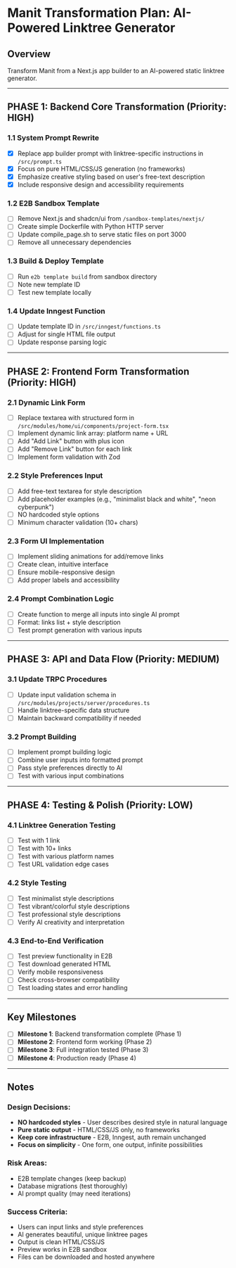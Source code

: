 # Manit Transformation Plan: AI-Powered Linktree Generator

## Overview
Transform Manit from a Next.js app builder to an AI-powered static linktree generator.

---

## PHASE 1: Backend Core Transformation (Priority: HIGH)

### 1.1 System Prompt Rewrite
- [x] Replace app builder prompt with linktree-specific instructions in `/src/prompt.ts`
- [x] Focus on pure HTML/CSS/JS generation (no frameworks)
- [x] Emphasize creative styling based on user's free-text description
- [x] Include responsive design and accessibility requirements

### 1.2 E2B Sandbox Template
- [ ] Remove Next.js and shadcn/ui from `/sandbox-templates/nextjs/`
- [ ] Create simple Dockerfile with Python HTTP server
- [ ] Update compile_page.sh to serve static files on port 3000
- [ ] Remove all unnecessary dependencies

### 1.3 Build & Deploy Template
- [ ] Run `e2b template build` from sandbox directory
- [ ] Note new template ID
- [ ] Test new template locally

### 1.4 Update Inngest Function
- [ ] Update template ID in `/src/inngest/functions.ts`
- [ ] Adjust for single HTML file output
- [ ] Update response parsing logic

---

## PHASE 2: Frontend Form Transformation (Priority: HIGH)

### 2.1 Dynamic Link Form
- [ ] Replace textarea with structured form in `/src/modules/home/ui/components/project-form.tsx`
- [ ] Implement dynamic link array: platform name + URL
- [ ] Add "Add Link" button with plus icon
- [ ] Add "Remove Link" button for each link
- [ ] Implement form validation with Zod

### 2.2 Style Preferences Input
- [ ] Add free-text textarea for style description
- [ ] Add placeholder examples (e.g., "minimalist black and white", "neon cyberpunk")
- [ ] NO hardcoded style options
- [ ] Minimum character validation (10+ chars)

### 2.3 Form UI Implementation
- [ ] Implement sliding animations for add/remove links
- [ ] Create clean, intuitive interface
- [ ] Ensure mobile-responsive design
- [ ] Add proper labels and accessibility

### 2.4 Prompt Combination Logic
- [ ] Create function to merge all inputs into single AI prompt
- [ ] Format: links list + style description
- [ ] Test prompt generation with various inputs

---

## PHASE 3: API and Data Flow (Priority: MEDIUM)

### 3.1 Update TRPC Procedures
- [ ] Update input validation schema in `/src/modules/projects/server/procedures.ts`
- [ ] Handle linktree-specific data structure
- [ ] Maintain backward compatibility if needed

### 3.2 Prompt Building
- [ ] Implement prompt building logic
- [ ] Combine user inputs into formatted prompt
- [ ] Pass style preferences directly to AI
- [ ] Test with various input combinations

---

## PHASE 4: Testing & Polish (Priority: LOW)

### 4.1 Linktree Generation Testing
- [ ] Test with 1 link
- [ ] Test with 10+ links
- [ ] Test with various platform names
- [ ] Test URL validation edge cases

### 4.2 Style Testing
- [ ] Test minimalist style descriptions
- [ ] Test vibrant/colorful style descriptions
- [ ] Test professional style descriptions
- [ ] Verify AI creativity and interpretation

### 4.3 End-to-End Verification
- [ ] Test preview functionality in E2B
- [ ] Test download generated HTML
- [ ] Verify mobile responsiveness
- [ ] Check cross-browser compatibility
- [ ] Test loading states and error handling

---

## Key Milestones

- [ ] **Milestone 1**: Backend transformation complete (Phase 1)
- [ ] **Milestone 2**: Frontend form working (Phase 2)
- [ ] **Milestone 3**: Full integration tested (Phase 3)
- [ ] **Milestone 4**: Production ready (Phase 4)

---

## Notes

### Design Decisions:
- **NO hardcoded styles** - User describes desired style in natural language
- **Pure static output** - HTML/CSS/JS only, no frameworks
- **Keep core infrastructure** - E2B, Inngest, auth remain unchanged
- **Focus on simplicity** - One form, one output, infinite possibilities

### Risk Areas:
- E2B template changes (keep backup)
- Database migrations (test thoroughly)
- AI prompt quality (may need iterations)

### Success Criteria:
- Users can input links and style preferences
- AI generates beautiful, unique linktree pages
- Output is clean HTML/CSS/JS
- Preview works in E2B sandbox
- Files can be downloaded and hosted anywhere